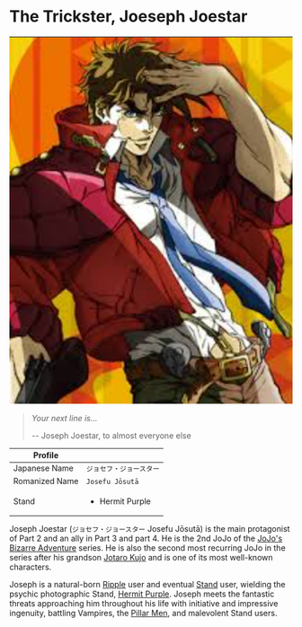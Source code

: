 # The Trickster, Joeseph Joestar

![title_image](https://raw.githubusercontent.com/Blankscreen-exe/host-a-blog-without-a-backend/refs/heads/main/react-sample-project/src/blogs/the_trickster_joseph_joestar/title_image.png)

> *Your next line is...*
>
> -- Joseph Joestar, to almost everyone else

| Profile ||
|---|---|
| Japanese Name | `ジョセフ・ジョースター` |
| Romanized Name | `Josefu Jōsutā` |
| Stand | <ul><li>Hermit Purple</li></ul>|


Joseph Joestar (`ジョセフ・ジョースター` Josefu Jōsutā) is the main protagonist of Part 2 and an ally in Part 3 and part 4. He is the 2nd JoJo of the [JoJo's Bizarre Adventure](https://jojo.fandom.com/wiki/JoJo%27s_Bizarre_Adventure) series. He is also the second most recurring JoJo in the series after his grandson [Jotaro Kujo](https://jojo.fandom.com/wiki/Jotaro_Kujo) and is one of its most well-known characters.

Joseph is a natural-born [Ripple](https://jojo.fandom.com/wiki/Ripple) user and eventual [Stand](https://jojo.fandom.com/wiki/Ripple) user, wielding the psychic photographic Stand, [Hermit Purple](https://jojo.fandom.com/wiki/Hermit_Purple). Joseph meets the fantastic threats approaching him throughout his life with initiative and impressive ingenuity, battling Vampires, the [Pillar Men](https://jojo.fandom.com/wiki/Pillar_Men), and malevolent Stand users.